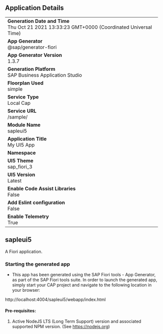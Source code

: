 ## Application Details
|               |
| ------------- |
|**Generation Date and Time**<br>Thu Oct 21 2021 13:33:23 GMT+0000 (Coordinated Universal Time)|
|**App Generator**<br>@sap/generator-fiori|
|**App Generator Version**<br>1.3.7|
|**Generation Platform**<br>SAP Business Application Studio|
|**Floorplan Used**<br>simple|
|**Service Type**<br>Local Cap|
|**Service URL**<br>/sample/
|**Module Name**<br>sapleui5|
|**Application Title**<br>My UI5 App|
|**Namespace**<br>|
|**UI5 Theme**<br>sap_fiori_3|
|**UI5 Version**<br>Latest|
|**Enable Code Assist Libraries**<br>False|
|**Add Eslint configuration**<br>False|
|**Enable Telemetry**<br>True|

## sapleui5

A Fiori application.

### Starting the generated app

-   This app has been generated using the SAP Fiori tools - App Generator, as part of the SAP Fiori tools suite.  In order to launch the generated app, simply start your CAP project and navigate to the following location in your browser:

http://localhost:4004/sapleui5/webapp/index.html

#### Pre-requisites:

1. Active NodeJS LTS (Long Term Support) version and associated supported NPM version.  (See https://nodejs.org)


